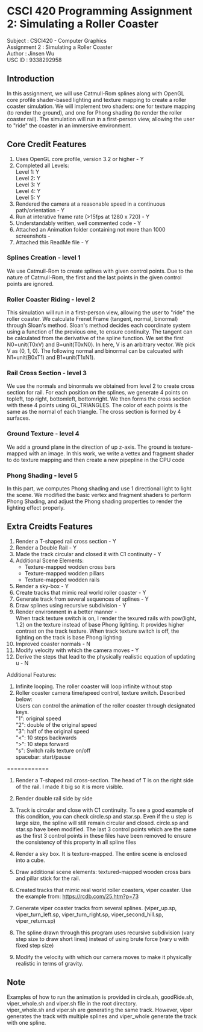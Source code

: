 # CSCI 420 Programming Assignment 2: Simulating a Roller Coaster

Subject             : CSCI420 - Computer Graphics <br>
Assignment 2        : Simulating a Roller Coaster <br>
Author              : Jinsen Wu                   <br>
USC ID              : 9338292958                  <br>

## Introduction
In this assignment, we will use Catmull-Rom splines along with OpenGL core profile shader-based lighting and texture mapping to create a roller coaster simulation.  We will implement two shaders: one for texture mapping (to render the ground), and one for Phong shading (to render the roller coaster rail).  The simulation will run in a first-person view, allowing the user to "ride" the coaster in an immersive environment.

## Core Credit Features

1. Uses OpenGL core profile, version 3.2 or higher - Y
2. Completed all Levels: <br>
    Level 1: Y <br>
    Level 2: Y <br>
    Level 3: Y <br>
    Level 4: Y <br>
    Level 5: Y <br>
3. Rendered the camera at a reasonable speed in a continuous path/orientation - Y
4. Run at interative frame rate (>15fps at 1280 x 720) - Y
5. Understandably written, well commented code - Y
6. Attached an Animation folder containing not more than 1000 screenshots -
7. Attached this ReadMe file - Y

### Splines Creation - level 1
We use Catmull-Rom to create splines with given control points.  Due to the nature of Catmull-Rom, the first and the last points in the given control points are ignored.  

### Roller Coaster Riding - level 2
This simulation will run in a first-person view, allowing the user to "ride" the roller coaster.  We calculate Frenet Frame (tangent, normal, binormal) through Sloan's method.  Sloan's method decides each coordinate system using a function of the previous one, to ensure continuity.  The tangent can be calculated from the derivative of the spline function.  We set the first N0=unit(T0xV) and B=unit(T0xN0).  In here, V is an arbitrary vector.  We pick V as (0, 1, 0).  The following normal and binormal can be calcuated with N1=unit(B0xT1) and B1=unit(T1xN1).

### Rail Cross Section - level 3
We use the normals and binormals we obtained from level 2 to create cross section for rail.  For each position on the splines, we generate 4 points on topleft, top right, bottomleft, bottomright.  We then forms the cross section with these 4 points using GL_TRIANGLES.  The color of each points is the same as the normal of each triangle.  The cross section is formed by 4 surfaces.

### Ground Texture - level 4
We add a ground plane in the direction of up z-axis.  The ground is texture-mapped with an image.  In this work, we write a vettex and fragment shader to do texture mapping and then create a new pipepline in the CPU code

### Phong Shading - level 5
In this part, we computes Phong shading and use 1 directional light to light the scene.  We modified the basic vertex and fragment shaders to perform Phong Shading, and adjust the Phong shading properties to render the lighting effect properly.

## Extra Creidts Features

1. Render a T-shaped rail cross section - Y
2. Render a Double Rail - Y
3. Made the track circular and closed it with C1 continuity - Y
4. Additional Scene Elements: <br>
    - Texture-mapped wodden cross bars
    - Texture-mapped wodden pillars
    - Texture-mapped wodden rails
5. Render a sky-box - Y
6. Create tracks that mimic real world roller coaster - Y
7. Generate track from several sequences of splines - Y
8. Draw splines using recursive subdivision - Y
9. Render environment in a better manner - <br> 
    When track texture switch is on, I render the texured rails with pow(light, 1.2) on the texture instead of base Phong lighting.  It provides higher contrast on the track texture.  When track texture switch is off, the lighting on the track is base Phong lighting
10. Improved coaster normals - N
11. Modify velocity with which the camera moves - Y
12. Derive the steps that lead to the physically realistic equation of updating u - N

Additional Features:
1. Infinite looping.  The roller coaster will loop infinite without stop
2. Roller coaster camera time/speed control, texture switch.  Described below: <br>
Users can control the animation of the roller coaster through designated keys. <br>
"1": original speed <br>
"2": double of the original speed <br>
"3": half of the original speed <br>
"<": 10 steps backwards <br>
">": 10 steps forward <br>
"s": Switch rails texture on/off <br>
spacebar: start/pause

============
1. Render a T-shaped rail cross-section.  The head of T is on the right side of the rail.  I made it big so it is more visible.<br>

2. Render double rail side by side<br>

3. Track is circular and close with C1 continuity.  To see a good example of this condition, you can check circle.sp and star.sp.  Even if the u step is large size,
the spline will still remain circular and closed.  circle.sp and star.sp have been modified.  The last 3 control points which are the same as the first 3 control points in these files have been removed to ensure the consistency of this property in all spline files<br>

4. Render a sky box.  It is texture-mapped.  The entire scene is enclosed into a cube.<br>

5. Draw additional scene elements:  textured-mapped wooden cross bars and pillar stick for the rail.<br>

6. Created tracks that mimic real world roller coasters, viper coaster.  Use the example from: </n>
https://rcdb.com/25.htm?p=73<br>

7. Generate viper coaster tracks from several splines. (viper_up.sp, viper_turn_left.sp, viper_turn_right.sp, viper_second_hill.sp, viper_return.sp)<br>

8. The spline drawn through this program uses recursive subdivision (vary step size to draw short lines) instead of using brute force (vary u with fixed step size)<br>

9. Modify the velocity with which our camera moves to make it physically realistic in terms of gravity.<br>


## Note
Examples of how to run the animation is provided in circle.sh, goodRide.sh, viper_whole.sh and viper.sh file in the root directory. <br>
viper_whole.sh and viper.sh are generating the same track.  However, viper generates the track with multiple splines and viper_whole generate the track with one spline.